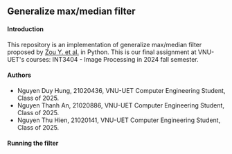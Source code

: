 ## Generalize max/median filter

#### Introduction

This repository is an implementation of generalize max/median filter proposed by [Zou Y. et al.](https://ieeexplore.ieee.org/document/647798) in Python. This is our final assignment at VNU-UET's courses: INT3404 -  Image Processing in 2024 fall semester.

#### Authors

- Nguyen Duy Hung, 21020436, VNU-UET Computer Engineering Student, Class of 2025.
- Nguyen Thanh An, 21020886, VNU-UET Computer Engineering Student, Class of 2025.
- Nguyen Thu Hien, 21020141, VNU-UET Computer Engineering Student, Class of 2025.

#### Running the filter



